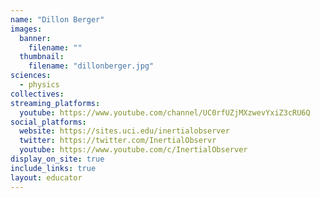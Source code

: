 ```yaml
---
name: "Dillon Berger"
images:
  banner:
    filename: ""
  thumbnail:
    filename: "dillonberger.jpg"
sciences:
  - physics
collectives:
streaming_platforms:
  youtube: https://www.youtube.com/channel/UC0rfUZjMXzwevYxiZ3cRU6Q
social_platforms:
  website: https://sites.uci.edu/inertialobserver
  twitter: https://twitter.com/InertialObservr
  youtube: https://www.youtube.com/c/InertialObserver
display_on_site: true
include_links: true
layout: educator
---
```

